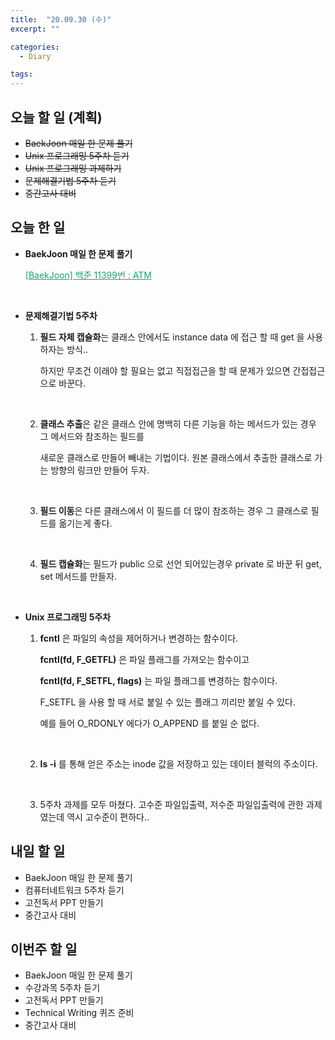 ```yaml
---
title:  "20.09.30 (수)"
excerpt: ""

categories:
  - Diary

tags:
---
```


## 오늘 할 일 (계획)

- ~~BaekJoon 매일 한 문제 풀기~~
- ~~Unix 프로그래밍 5주차 듣기~~
- ~~Unix 프로그래밍 과제하기~~
- ~~문제해결기법 5주차 듣기~~
- ~~중간고사 대비~~

## 오늘 한 일

- **BaekJoon 매일 한 문제 풀기**

  <a href="https://nam-ki-bok.github.io/baekjoon/Baek_ATM/" style="color:#0FA678">[BaekJoon] 백준 11399번 : ATM</a>

  <br>

- **문제해결기법 5주차**

  1. **필드 자체 캡슐화**는 클래스 안에서도 instance data 에 접근 할 때 get 을 사용하자는 방식..
  
     하지만 무조건 이래야 할 필요는 없고 직접접근을 할 때 문제가 있으면 간접접근으로 바꾼다.
  
     <br>
  
  2. **클래스 추출**은 같은 클래스 안에 명백히 다른 기능을 하는 메서드가 있는 경우 그 메서드와 참조하는 필드를
  
     새로운 클래스로 만들어 빼내는 기법이다. 원본 클래스에서 추출한 클래스로 가는 방향의 링크만 만들어 두자.
  
     <br>
  
  3. **필드 이동**은 다른 클래스에서 이 필드를 더 많이 참조하는 경우 그 클래스로 필드를 옮기는게 좋다.
  
     <br>
  
  4. **필드 캡슐화**는 필드가 public 으로 선언 되어있는경우 private 로 바꾼 뒤 get, set 메서드를 만들자.
  
  <br>
  
- **Unix 프로그래밍 5주차**

  1. **fcntl** 은 파일의 속성을 제어하거나 변경하는 함수이다.

     **fcntl(fd, F_GETFL)** 은 파일 플래그를 가져오는 함수이고

     **fcntl(fd, F_SETFL, flags)** 는 파일 플래그를 변경하는 함수이다.

     F_SETFL 을 사용 할 때 서로 붙일 수 있는 플래그 끼리만 붙일 수 있다.

     예를 들어 O_RDONLY 에다가 O_APPEND 를 붙일 순 없다.

     <br>

  2. **ls -i** 를 통해 얻은 주소는 inode 값을 저장하고 있는 데이터 블럭의 주소이다.

     <br>

  3. 5주차 과제를 모두 마쳤다. 고수준 파일입출력, 저수준 파일입출력에 관한 과제였는데 역시 고수준이 편하다..



## 내일 할 일

- BaekJoon 매일 한 문제 풀기
- 컴퓨터네트워크 5주차 듣기
- 고전독서 PPT 만들기
- 중간고사 대비

## 이번주 할 일

- BaekJoon 매일 한 문제 풀기
- 수강과목 5주차 듣기
- 고전독서 PPT 만들기
- Technical Writing 퀴즈 준비
- 중간고사 대비

<br>